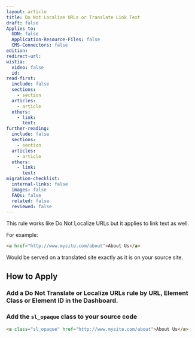 ```yaml
---
layout: article
title: Do Not Localize URLs or Translate Link Text
draft: false
Applies to:
  GDN: false
  Application-Resource-Files: false
  CMS-Connectors: false
edition:
redirect-url:
wistia:
  video: false
  id:
read-first:
  include: false
  sections:
    - section
  articles:
    - article
  others:
    - link:
      text:
further-reading:
  include: false
  sections:
    - section
  articles:
    - article
  others:
    - link:
      text:
migration-checklist:
  internal-links: false
  images: false
  FAQs: false
  related: false
  reviewed: false
---
```


This rule works like Do Not Localize URLs but it applies to link text as well.

For example:

~~~html
<a href="http://www.mysite.com/about">About Us</a>
~~~

Would be served on a translated site exactly as it is on your source site.

## How to Apply

### Add a Do Not Translate or Localize URLs rule by URL, Element Class or Element ID in the Dashboard.


### Add the `sl_opaque` class to your source code

~~~html
<a class="sl_opaque" href="http://www.mysite.com/about">About Us</a>
~~~
